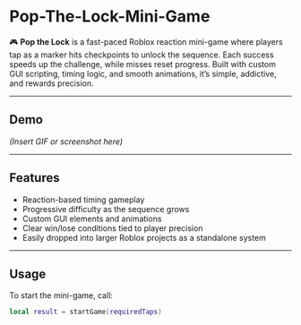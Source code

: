 # Pop-The-Lock-Mini-Game

🎮 **Pop the Lock** is a fast-paced Roblox reaction mini-game where players tap as a marker hits checkpoints to unlock the sequence. Each success speeds up the challenge, while misses reset progress. Built with custom GUI scripting, timing logic, and smooth animations, it’s simple, addictive, and rewards precision.

---

## Demo
*(Insert GIF or screenshot here)*

---

## Features
- Reaction-based timing gameplay
- Progressive difficulty as the sequence grows
- Custom GUI elements and animations
- Clear win/lose conditions tied to player precision
- Easily dropped into larger Roblox projects as a standalone system

---

## Usage
To start the mini-game, call:

```lua
local result = startGame(requiredTaps)
